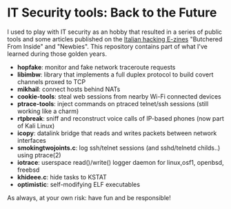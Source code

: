 # **IT Security tools**: Back to the Future

I used to play with IT security as an hobby that resulted in a series of 
public tools and some articles published on the [Italian hacking E-zines](http://www.autistici.org/hacking_e-zines/) "Butchered From Inside" and "Newbies".
This repository contains part of what I've learned during those golden years.

* **hopfake**: monitor and fake network traceroute requests
* **libimbw**: library that implements a full duplex protocol to build covert channels proxed to TCP
* **mikhail**: connect hosts behind NATs
* **cookie-tools**: steal web sessions from nearby Wi-Fi connected devices
* **ptrace-tools**: inject commands on ptraced telnet/ssh sessions (still working like a charm)
* **rtpbreak**: sniff and reconstruct voice calls of IP-based phones (now part of Kali Linux)
* **icopy**: datalink bridge that reads and writes packets between network interfaces
* **smokingtwojoints.c**: log ssh/telnet sessions (and sshd/telnetd childs..) using ptrace(2)
* **iotrace**: userspace read()/write() logger daemon for linux,osf1, openbsd, freebsd
* **khideee.c**: hide tasks to KSTAT
* **optimistic**: self-modifying ELF executables

As always, at your own risk: have fun and be responsible!
